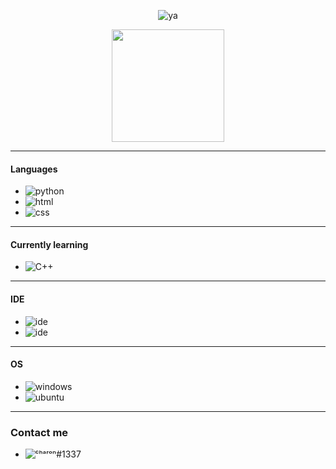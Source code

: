 <p align="center">
    <img alt="ya" src="https://c.tenor.com/1AfyKjXO1hkAAAAC/boobs-anime.gif"/>
</p>

<p align="center">
    <img height="180em" src="https://github-readme-stats.vercel.app/api?username=cchhaarroonn&show_icons=true&theme=monokai&include_all_commits=true&count_private=true"/>
</p>

---

#### Languages
- ![python](https://img.shields.io/badge/-Python-F50069?style=flat-square&logo=python)
- ![html](https://img.shields.io/badge/-HTML-F50069?style=flat-square&logo=HTML5)
- ![css](https://img.shields.io/badge/-CSS-F50069?style=flat-square&logo=CSS3)

---

#### Currently learning
- ![C++](https://img.shields.io/badge/-c%2B%2B-F50069?style=flat-square&logo=c%2B%2B)

---

#### IDE
- ![ide](https://img.shields.io/badge/-VS_Code-F50069?style=flat-square&logo=visual-studio-code)
- ![ide](https://img.shields.io/badge/-Sublime_Text-F50069?style=flat-square&logo=sublime-text)

---

#### OS
- ![windows](https://img.shields.io/badge/-Windows-F50069?style=flat-square&logo=windows)
- ![ubuntu](https://img.shields.io/badge/-Ubuntu-F50069?style=flat-square&logo=ubuntu)

---

### Contact me
- ![ᶜʰᵃʳᵒⁿ#1337](https://img.shields.io/badge/-Discord-F50069?style=flat-square&logo=discord)
